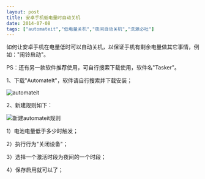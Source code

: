 ```yaml
---
layout: post
title: 安卓手机低电量时自动关机
date: 2014-07-08
tags: ["automateit","低电量关机","夜间自动关机","洗漱必吐"]
---
```


<!-- build time:Sat Jun 23 2018 12:05:16 GMT+0800 (中国标准时间) -->

如何让安卓手机在电量低时可以自动关机，以保证手机有剩余电量做其它事情，例如："闹铃启动"。

PS：还有另一款软件推荐使用，可自行搜索下载使用，软件名"Tasker"。

1、下载"AutomateIt"，软件请自行搜索并下载安装；

![automateit](http://ww3.sinaimg.cn/large/4eed32f2jw1ei5bz6mcccj20k00zkwgx.jpg "AutomateIt Pro是一款自动化设定软件，将一些功能设定达到某些条件的时候会自动执行，无需手工操作。")

2、新建规则如下：

![新建automateit规则](http://ww4.sinaimg.cn/mw690/4eed32f2jw1ei5bz8md7gj20k00zkmz8.jpg "新建automateit规则")

1）电池电量低于多少时触发；

2）执行行为"关闭设备"；

3）选择一个激活时段为夜间的一个时段；

4）保存启用就可以了；
<!-- rebuild by neat -->